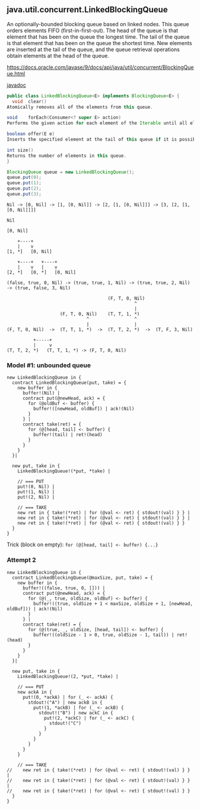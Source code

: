 ## java.util.concurrent.LinkedBlockingQueue<E>

An optionally-bounded blocking queue based on linked nodes. This queue orders elements FIFO (first-in-first-out). The head of the queue is that element that has been on the queue the longest time. The tail of the queue is that element that has been on the queue the shortest time. New elements are inserted at the tail of the queue, and the queue retrieval operations obtain elements at the head of the queue.

https://docs.oracle.com/javase/9/docs/api/java/util/concurrent/BlockingQueue.html

[javadoc](https://docs.oracle.com/javase/9/docs/api/java/util/concurrent/LinkedBlockingQueue.html)

```java
public class LinkedBlockingQueue<E> implements BlockingQueue<E> {
  void	clear​()	
Atomically removes all of the elements from this queue.

void	forEach​(Consumer<? super E> action)	
Performs the given action for each element of the Iterable until all elements have been processed or the action throws an exception.

boolean	offer​(E e)	
Inserts the specified element at the tail of this queue if it is possible to do so immediately without exceeding the queue's capacity, returning true upon success and false if this queue is full.

int	size​()	
Returns the number of elements in this queue.
}
```

```java
BlockingQueue queue = new LinkedBlockingQueue();
queue.put(0);
queue.put(1);
queue.put(2);
queue.put(3);
```
```
Nil -> [0, Nil] -> [1, [0, Nil]] -> [2, [1, [0, Nil]]] -> [3, [2, [1, [0, Nil]]]]

Nil

[0, Nil]

    +----+
    |    v
[1, *]   [0, Nil]

    +----+   +----+
    |    v   |    v
[2, *]   [0, *]   [0, Nil]
```

```
(false, true, 0, Nil) -> (true, true, 1, Nil) -> (true, true, 2, Nil) -> (true, false, 3, Nil)
```

```
                                      (F, T, 0, Nil)
                                                ^
                                                |
                    (F, T, 0, Nil)    (T, T, 1, *)
                              ^                 ^
                              |                 |
(F, T, 0, Nil)  ->  (T, T, 1, *)  ->  (T, T, 2, *)  ->  (T, F, 3, Nil)

          +-----+
          |     v 
(T, T, 2, *)   (T, T, 1, *) -> (F, T, 0, Nil)
```

### Model #1: unbounded queue



```
new LinkedBlockingQueue in {
  contract LinkedBlockingQueue(put, take) = {
    new buffer in {
      buffer!(Nil) |
      contract put(@newHead, ack) = {
        for (@oldBuf <- buffer) {
          buffer!([newHead, oldBuf]) | ack!(Nil)
        }
      } |
      contract take(ret) = {
        for (@[head, tail] <- buffer) {
          buffer!(tail) | ret!(head)  
        }
      } 
    }    
  }|
  
  new put, take in {    
    LinkedBlockingQueue!(*put, *take) |    
    
    // === PUT
    put!(0, Nil) |
    put!(1, Nil) |
    put!(2, Nil) |
    
    // === TAKE
    new ret in { take!(*ret) | for (@val <- ret) { stdout!(val) } } |
    new ret in { take!(*ret) | for (@val <- ret) { stdout!(val) } } |
    new ret in { take!(*ret) | for (@val <- ret) { stdout!(val) } }    
  }
}
```

Trick (block on empty): ```for (@[head, tail] <- buffer) {...}```

### Attempt 2
```
new LinkedBlockingQueue in {
  contract LinkedBlockingQueue(@maxSize, put, take) = {
    new buffer in {
      buffer!((false, true, 0, [])) |
      contract put(@newHead, ack) = {
        for (@(_, true, oldSize, oldBuf) <- buffer) {
          buffer!((true, oldSize + 1 < maxSize, oldSize + 1, [newHead, oldBuf])) | ack!(Nil)
        }
      } |
      contract take(ret) = {
        for (@(true, _, oldSize, [head, tail]) <- buffer) {
          buffer!((oldSize - 1 > 0, true, oldSize - 1, tail)) | ret!(head)  
        }
      }       
    }    
  }|
  
  new put, take in {    
    LinkedBlockingQueue!(2, *put, *take) |    
    
    // === PUT
    new ackA in { 
      put!(0, *ackA) | for (_ <- ackA) {
        stdout!("A") | new ackB in { 
          put!(1, *ackB) | for (_ <- ackB) {
            stdout!("B") | new ackC in { 
              put!(2, *ackC) | for (_ <- ackC) {
                stdout!("C")
              } 
            }
          } 
        }
      } 
    }
    
    // === TAKE
//    new ret in { take!(*ret) | for (@val <- ret) { stdout!(val) } } |
//    new ret in { take!(*ret) | for (@val <- ret) { stdout!(val) } } |
//    new ret in { take!(*ret) | for (@val <- ret) { stdout!(val) } }    
  }
}
```
